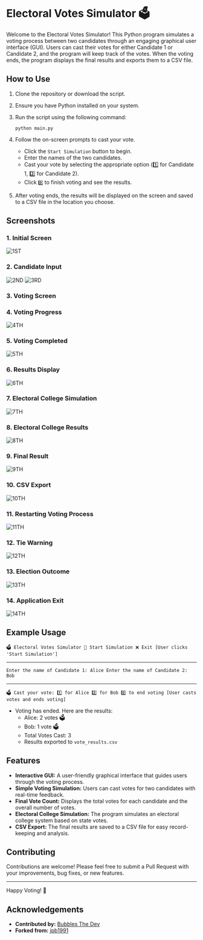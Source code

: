 # Electoral Votes Simulator 🗳️

Welcome to the Electoral Votes Simulator! This Python program simulates a voting process between two candidates through an engaging graphical user interface (GUI). Users can cast their votes for either Candidate 1 or Candidate 2, and the program will keep track of the votes. When the voting ends, the program displays the final results and exports them to a CSV file.

## How to Use

1. Clone the repository or download the script.
2. Ensure you have Python installed on your system.
3. Run the script using the following command:

    ```
    python main.py
    ```

4. Follow the on-screen prompts to cast your vote.

    - Click the `Start Simulation` button to begin.
    - Enter the names of the two candidates.
    - Cast your vote by selecting the appropriate option (1️⃣ for Candidate 1, 2️⃣ for Candidate 2).
    - Click `0️⃣` to finish voting and see the results.

5. After voting ends, the results will be displayed on the screen and saved to a CSV file in the location you choose.


## Screenshots

### 1. Initial Screen
![1ST](https://github.com/KernFerm/electoral-vote-simulator/blob/main/screenshots/1ST.png)

### 2. Candidate Input
![2ND](https://github.com/KernFerm/electoral-vote-simulator/blob/main/screenshots/2ND.png)
![3RD](https://github.com/KernFerm/electoral-vote-simulator/blob/main/screenshots/3RD.png)
### 3. Voting Screen


### 4. Voting Progress
![4TH](https://github.com/KernFerm/electoral-vote-simulator/blob/main/screenshots/4TH.png)

### 5. Voting Completed
![5TH](https://github.com/KernFerm/electoral-vote-simulator/blob/main/screenshots/5TH.png)

### 6. Results Display
![6TH](https://github.com/KernFerm/electoral-vote-simulator/blob/main/screenshots/6TH.png)

### 7. Electoral College Simulation
![7TH](https://github.com/KernFerm/electoral-vote-simulator/blob/main/screenshots/7TH.png)

### 8. Electoral College Results
![8TH](https://github.com/KernFerm/electoral-vote-simulator/blob/main/screenshots/8TH.png)

### 9. Final Result
![9TH](https://github.com/KernFerm/electoral-vote-simulator/blob/main/screenshots/9TH.png)

### 10. CSV Export
![10TH](https://github.com/KernFerm/electoral-vote-simulator/blob/main/screenshots/10TH.png)

### 11. Restarting Voting Process
![11TH](https://github.com/KernFerm/electoral-vote-simulator/blob/main/screenshots/11TH.png)

### 12. Tie Warning
![12TH](https://github.com/KernFerm/electoral-vote-simulator/blob/main/screenshots/12TH.png)

### 13. Election Outcome
![13TH](https://github.com/KernFerm/electoral-vote-simulator/blob/main/screenshots/13TH.png)

### 14. Application Exit
![14TH](https://github.com/KernFerm/electoral-vote-simulator/blob/main/screenshots/14TH.png)



## Example Usage

```
🗳️ Electoral Votes Simulator 🏁 Start Simulation ❌ Exit [User clicks 'Start Simulation']
```
----
```
Enter the name of Candidate 1: Alice Enter the name of Candidate 2: Bob
```
----
```
🗳️ Cast your vote: 1️⃣ for Alice 2️⃣ for Bob 0️⃣ to end voting [User casts votes and ends voting]
```


- Voting has ended. Here are the results:
  - Alice: 2 votes 🗳️ 
  - Bob: 1 vote 🗳️ 
  - Total Votes Cast: 3 
  - Results exported to `vote_results.csv`

## Features

- **Interactive GUI:** A user-friendly graphical interface that guides users through the voting process.
- **Simple Voting Simulation:** Users can cast votes for two candidates with real-time feedback.
- **Final Vote Count:** Displays the total votes for each candidate and the overall number of votes.
- **Electoral College Simulation:** The program simulates an electoral college system based on state votes.
- **CSV Export:** The final results are saved to a CSV file for easy record-keeping and analysis.

## Contributing

Contributions are welcome! Please feel free to submit a Pull Request with your improvements, bug fixes, or new features.

---

Happy Voting! 🎉

## Acknowledgements 

- **Contributed by:** [Bubbles The Dev](https://github.com/kernferm)
- **Forked from:** [jpb1991](https://github.com/jpb1991)
